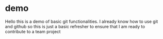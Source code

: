 # demo
Hello this is a demo of basic git functionalities. I already know how to use git and github so this is just a basic refresher to ensure that I am ready to contribute to a team project
